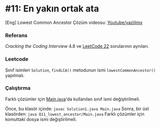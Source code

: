 # #11: En yakın ortak ata

[Eng] Lowest Common Ancestor
Çözüm videosu: [Youtube/yazilimx](https://youtu.be/BQ-xrTFpa98)

### Referans

_Cracking the Coding Interview_ 4.8 ve [LeetCode 22](https://leetcode.com/problems/lowest-common-ancestor-of-a-binary-tree/) sorularının aynıları.

### Leetcode

Sınıf isimleri `Solution`, `findLCA()` metodunun ismi `lowestCommonAncestor()` yapılmalı.

### Çalıştırma

Farklı çözümler için [Main.java](Main.java)'da kullanılan sınıf ismi değiştirilmeli.

Önce, bu klasör içinde: `javac Solution1.java Main.java`
Sonra, bir üst klasörden: `java Q11_lowest_ancestor/Main.java`
Farklı çözümler için komuttaki dosya ismi değiştirilmeli.

